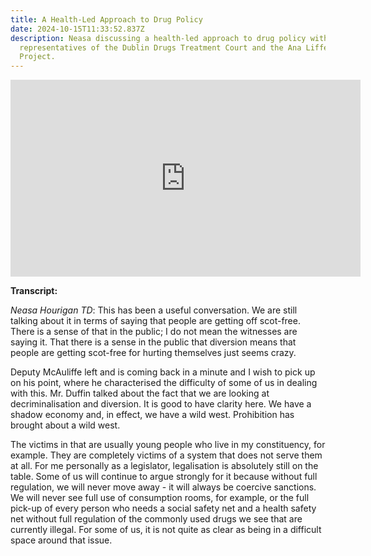 ```yaml
---
title: A Health-Led Approach to Drug Policy
date: 2024-10-15T11:33:52.837Z
description: Neasa discussing a health-led approach to drug policy with
  representatives of the Dublin Drugs Treatment Court and the Ana Liffey Drug
  Project.
---
```

<iframe width="560" height="315" src="https://www.youtube.com/embed/5J9Miox64mI?si=dhjGs2AHPpRlYm17" title="YouTube video player" frameborder="0" allow="accelerometer; autoplay; clipboard-write; encrypted-media; gyroscope; picture-in-picture; web-share" referrerpolicy="strict-origin-when-cross-origin" allowfullscreen></iframe>

**Transcript:** 

*Neasa Hourigan TD*: This has been a useful conversation. We are still talking about it in terms of saying that people are getting off scot-free. There is a sense of that in the public; I do not mean the witnesses are saying it. That there is a sense in the public that diversion means that people are getting scot-free for hurting themselves just seems crazy.

Deputy McAuliffe left and is coming back in a minute and I wish to pick up on his point, where he characterised the difficulty of some of us in dealing with this. Mr. Duffin talked about the fact that we are looking at decriminalisation and diversion. It is good to have clarity here. We have a shadow economy and, in effect, we have a wild west. Prohibition has brought about a wild west.

The victims in that are usually young people who live in my constituency, for example. They are completely victims of a system that does not serve them at all. For me personally as a legislator, legalisation is absolutely still on the table. Some of us will continue to argue strongly for it because without full regulation, we will never move away - it will always be coercive sanctions. We will never see full use of consumption rooms, for example, or the full pick-up of every person who needs a social safety net and a health safety net without full regulation of the commonly used drugs we see that are currently illegal. For some of us, it is not quite as clear as being in a difficult space around that issue.